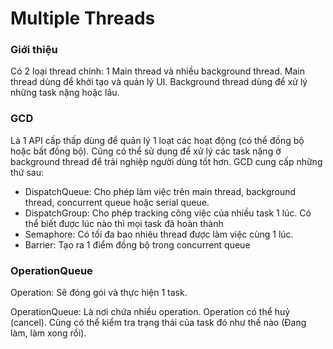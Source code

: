 # Multiple Threads

### Giới thiệu

Có 2 loại thread chính: 1 Main thread và nhiều background thread. Main thread dùng để khởi tạo và quản lý UI. Background thread dùng để xử lý những task nặng hoặc lâu.

### GCD

Là 1 API cấp thấp dùng để quản lý 1 loạt các hoạt động (có thể đồng bộ hoặc bất đồng bộ). Cũng có thể sử dụng để xử lý các task nặng ở background thread để trải nghiệp người dùng tốt hơn. GCD cung cấp những thứ sau:

* DispatchQueue: Cho phép làm việc trên main thread, background thread, concurrent queue hoặc serial queue.
* DispatchGroup: Cho phép tracking công việc của nhiều task 1 lúc. Có thể biết được lúc nào thì mọi task đã hoàn thành
* Semaphore: Có tối đa bao nhiêu thread được làm việc cùng 1 lúc.
* Barrier: Tạo ra 1 điểm đồng bộ trong concurrent queue

### OperationQueue

Operation: Sẽ đóng gói và thực hiện 1 task.

OperationQueue: Là nơi chứa nhiều operation. Operation có thể huỷ (cancel). Cũng có thể kiểm tra trạng thái của task đó như thế nào (Đang làm, làm xong rồi).

